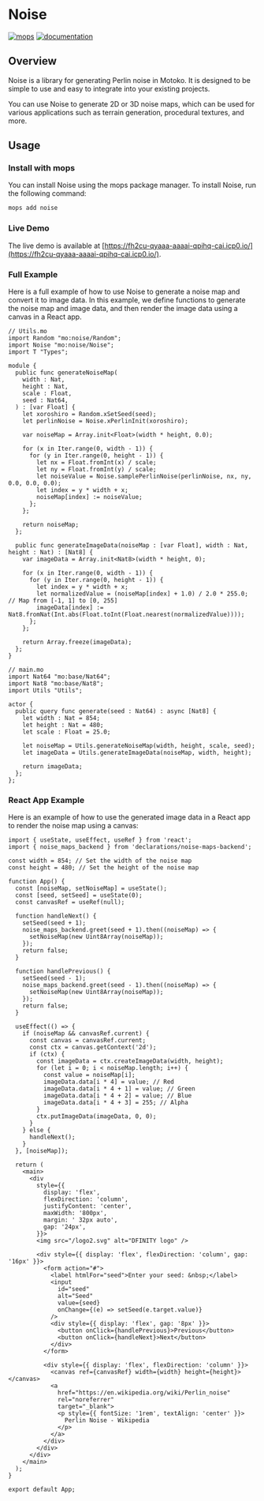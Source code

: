 # Noise

[![mops](https://oknww-riaaa-aaaam-qaf6a-cai.raw.ic0.app/badge/mops/noise)](https://mops.one/noise) [![documentation](https://oknww-riaaa-aaaam-qaf6a-cai.raw.ic0.app/badge/documentation/noise)](https://mops.one/noise/docs)

## Overview

Noise is a library for generating Perlin noise in Motoko. It is designed to be simple to use and easy to integrate into your existing projects.

You can use Noise to generate 2D or 3D noise maps, which can be used for various applications such as terrain generation, procedural textures, and more.

## Usage

### Install with mops

You can install Noise using the mops package manager. To install Noise, run the following command:

```sh
mops add noise
```

### Live Demo

The live demo is available at [https://fh2cu-qyaaa-aaaai-qpihq-cai.icp0.io/](https://fh2cu-qyaaa-aaaai-qpihq-cai.icp0.io/).

### Full Example

Here is a full example of how to use Noise to generate a noise map and convert it to image data. In this example, we define functions to generate the noise map and image data, and then render the image data using a canvas in a React app.

```motoko
// Utils.mo
import Random "mo:noise/Random";
import Noise "mo:noise/Noise";
import T "Types";

module {
  public func generateNoiseMap(
    width : Nat,
    height : Nat,
    scale : Float,
    seed : Nat64,
  ) : [var Float] {
    let xoroshiro = Random.xSetSeed(seed);
    let perlinNoise = Noise.xPerlinInit(xoroshiro);

    var noiseMap = Array.init<Float>(width * height, 0.0);

    for (x in Iter.range(0, width - 1)) {
      for (y in Iter.range(0, height - 1)) {
        let nx = Float.fromInt(x) / scale;
        let ny = Float.fromInt(y) / scale;
        let noiseValue = Noise.samplePerlinNoise(perlinNoise, nx, ny, 0.0, 0.0, 0.0);
        let index = y * width + x;
        noiseMap[index] := noiseValue;
      };
    };

    return noiseMap;
  };

  public func generateImageData(noiseMap : [var Float], width : Nat, height : Nat) : [Nat8] {
    var imageData = Array.init<Nat8>(width * height, 0);

    for (x in Iter.range(0, width - 1)) {
      for (y in Iter.range(0, height - 1)) {
        let index = y * width + x;
        let normalizedValue = (noiseMap[index] + 1.0) / 2.0 * 255.0; // Map from [-1, 1] to [0, 255]
        imageData[index] := Nat8.fromNat(Int.abs(Float.toInt(Float.nearest(normalizedValue))));
      };
    };

    return Array.freeze(imageData);
  };
}
```

```motoko
// main.mo
import Nat64 "mo:base/Nat64";
import Nat8 "mo:base/Nat8";
import Utils "Utils";

actor {
  public query func generate(seed : Nat64) : async [Nat8] {
    let width : Nat = 854;
    let height : Nat = 480;
    let scale : Float = 25.0;

    let noiseMap = Utils.generateNoiseMap(width, height, scale, seed);
    let imageData = Utils.generateImageData(noiseMap, width, height);

    return imageData;
  };
};
```

### React App Example

Here is an example of how to use the generated image data in a React app to render the noise map using a canvas:

```tsx
import { useState, useEffect, useRef } from 'react';
import { noise_maps_backend } from 'declarations/noise-maps-backend';

const width = 854; // Set the width of the noise map
const height = 480; // Set the height of the noise map

function App() {
  const [noiseMap, setNoiseMap] = useState();
  const [seed, setSeed] = useState(0);
  const canvasRef = useRef(null);

  function handleNext() {
    setSeed(seed + 1);
    noise_maps_backend.greet(seed + 1).then((noiseMap) => {
      setNoiseMap(new Uint8Array(noiseMap));
    });
    return false;
  }

  function handlePrevious() {
    setSeed(seed - 1);
    noise_maps_backend.greet(seed - 1).then((noiseMap) => {
      setNoiseMap(new Uint8Array(noiseMap));
    });
    return false;
  }

  useEffect(() => {
    if (noiseMap && canvasRef.current) {
      const canvas = canvasRef.current;
      const ctx = canvas.getContext('2d');
      if (ctx) {
        const imageData = ctx.createImageData(width, height);
        for (let i = 0; i < noiseMap.length; i++) {
          const value = noiseMap[i];
          imageData.data[i * 4] = value; // Red
          imageData.data[i * 4 + 1] = value; // Green
          imageData.data[i * 4 + 2] = value; // Blue
          imageData.data[i * 4 + 3] = 255; // Alpha
        }
        ctx.putImageData(imageData, 0, 0);
      }
    } else {
      handleNext();
    }
  }, [noiseMap]);

  return (
    <main>
      <div
        style={{
          display: 'flex',
          flexDirection: 'column',
          justifyContent: 'center',
          maxWidth: '800px',
          margin: ' 32px auto',
          gap: '24px',
        }}>
        <img src="/logo2.svg" alt="DFINITY logo" />

        <div style={{ display: 'flex', flexDirection: 'column', gap: '16px' }}>
          <form action="#">
            <label htmlFor="seed">Enter your seed: &nbsp;</label>
            <input
              id="seed"
              alt="Seed"
              value={seed}
              onChange={(e) => setSeed(e.target.value)}
            />
            <div style={{ display: 'flex', gap: '8px' }}>
              <button onClick={handlePrevious}>Previous</button>
              <button onClick={handleNext}>Next</button>
            </div>
          </form>

          <div style={{ display: 'flex', flexDirection: 'column' }}>
            <canvas ref={canvasRef} width={width} height={height}></canvas>
            <a
              href="https://en.wikipedia.org/wiki/Perlin_noise"
              rel="noreferrer"
              target="_blank">
              <p style={{ fontSize: '1rem', textAlign: 'center' }}>
                Perlin Noise - Wikipedia
              </p>
            </a>
          </div>
        </div>
      </div>
    </main>
  );
}

export default App;
```
